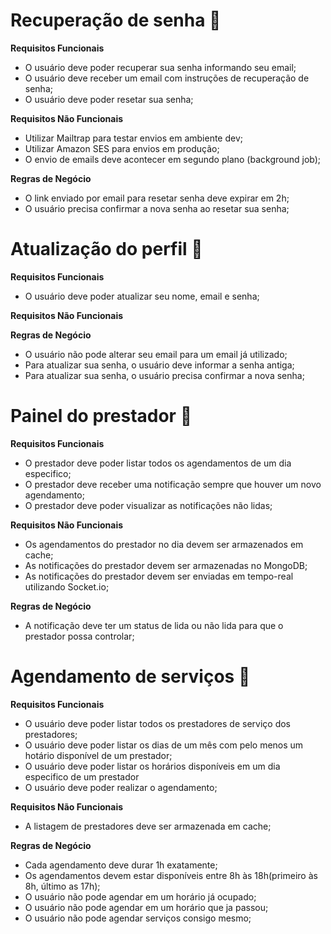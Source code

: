 # Recuperação de senha 🚀

  **Requisitos Funcionais**
  - O usuário deve poder recuperar sua senha informando seu email;
  - O usuário deve receber um email com instruções de recuperação de senha;
  - O usuário deve poder resetar sua senha;

  **Requisitos Não Funcionais**
  - Utilizar Mailtrap para testar envios em ambiente dev;
  - Utilizar Amazon SES para envios em produção;
  - O envio de emails deve acontecer em segundo plano (background job);

  **Regras de Negócio**
  - O link enviado por email para resetar senha deve expirar em 2h;
  - O usuário precisa confirmar a nova senha ao resetar sua senha;

# Atualização do perfil 🚀

  **Requisitos Funcionais**
  - O usuário deve poder atualizar seu nome, email e senha;

  **Requisitos Não Funcionais**

  **Regras de Negócio**
  - O usuário não pode alterar seu email para um email já utilizado;
  - Para atualizar sua senha, o usuário deve informar a senha antiga;
  - Para atualizar sua senha, o usuário precisa confirmar a nova senha;

# Painel do prestador 🚀

  **Requisitos Funcionais**
  - O prestador deve poder listar todos os agendamentos de um dia especifico;
  - O prestador deve receber uma notificação sempre que houver um novo agendamento;
  - O prestador deve poder visualizar as notificações não lidas;

  **Requisitos Não Funcionais**
  - Os agendamentos do prestador no dia devem ser armazenados em cache;
  - As notificações do prestador devem ser armazenadas no MongoDB;
  - As notificações do prestador devem ser enviadas em tempo-real utilizando Socket.io;

  **Regras de Negócio**
  - A notificação deve ter um status de lida ou não lida para que o prestador possa controlar;

# Agendamento de serviços 🚀

  **Requisitos Funcionais**
  - O usuário deve poder listar todos os prestadores de serviço dos prestadores;
  - O usuário deve poder listar os dias de um mês com pelo menos um hotário disponível de um prestador;
  - O usuário deve poder listar os horários disponíveis em um dia especifico de um prestador
  - O usuário deve poder realizar o agendamento;

  **Requisitos Não Funcionais**
  - A listagem de prestadores deve ser armazenada em cache;

  **Regras de Negócio**
  - Cada agendamento deve durar 1h exatamente;
  - Os agendamentos devem estar disponíveis entre 8h às 18h(primeiro às 8h, último as 17h);
  - O usuário não pode agendar em um horário já ocupado;
  - O usuário não pode agendar em um horário que ja passou;
  - O usuário não pode agendar serviços consigo mesmo;

